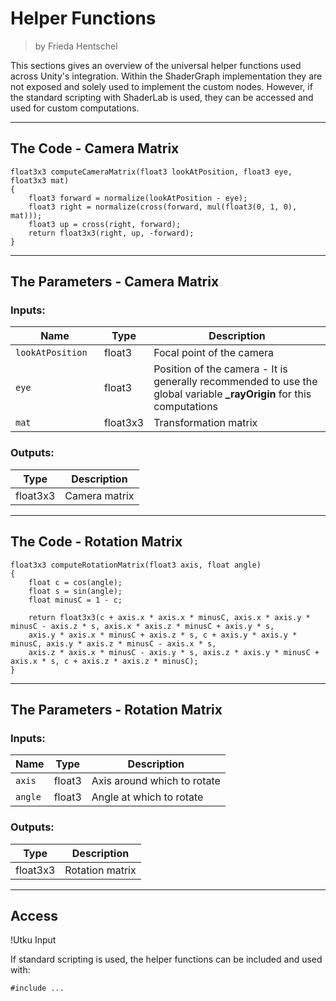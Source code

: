 <div class="container">
    <h1 class="main-heading">Helper Functions</h1>
    <blockquote class="author">by Frieda Hentschel</blockquote>
</div>

This sections gives an overview of the universal helper functions used across Unity's integration. Within the ShaderGraph implementation they are not exposed and solely used to implement the custom nodes. However, if the standard scripting with ShaderLab is used, they can be accessed and used for custom computations.

---

## The Code - Camera Matrix

``` hlsl
float3x3 computeCameraMatrix(float3 lookAtPosition, float3 eye, float3x3 mat)
{
    float3 forward = normalize(lookAtPosition - eye);
    float3 right = normalize(cross(forward, mul(float3(0, 1, 0), mat))); 
    float3 up = cross(right, forward);
    return float3x3(right, up, -forward); 
}
```

---

## The Parameters - Camera Matrix

### Inputs:
| Name | Type     | Description |
|-----------------------|----------|-------------|
| `lookAtPosition` <img width=50/>| float3   | Focal point of the camera |
| `eye`        | float3   | Position of the camera - It is generally recommended to use the global variable **_rayOrigin** for this computations |
| `mat`            | float3x3   | Transformation matrix |

### Outputs:
| Type     | Description |
|----------|-------------|
| float3x3   | Camera matrix |

---

## The Code - Rotation Matrix

``` hlsl
float3x3 computeRotationMatrix(float3 axis, float angle)
{
    float c = cos(angle);
    float s = sin(angle);
    float minusC = 1 - c;
    
    return float3x3(c + axis.x * axis.x * minusC, axis.x * axis.y * minusC - axis.z * s, axis.x * axis.z * minusC + axis.y * s,
    axis.y * axis.x * minusC + axis.z * s, c + axis.y * axis.y * minusC, axis.y * axis.z * minusC - axis.x * s,
    axis.z * axis.x * minusC - axis.y * s, axis.z * axis.y * minusC + axis.x * s, c + axis.z * axis.z * minusC);
}
```

---

## The Parameters - Rotation Matrix

### Inputs:
| Name | Type     | Description |
|-----------------------|----------|-------------|
| `axis`  | float3   | Axis around which to rotate |
| `angle`        | float3   | Angle at which to rotate |

### Outputs:
| Type     | Description |
|----------|-------------|
| float3x3   | Rotation matrix |

---

## Access

!Utku Input

If standard scripting is used, the helper functions can be included and used with: 
```
#include ...
```

